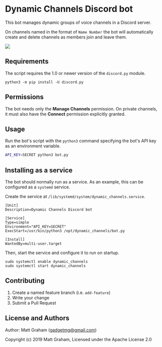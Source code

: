 # Dynamic Channels Discord bot

This bot manages dynamic groups of voice channels in a Discord server.

On channels named in the format of `Name Number` the bot will automatically
create and delete channels as members join and leave them.

![](https://media.giphy.com/media/1Qjyn0ZXkjq3N9Zf2T/giphy.gif)

## Requirements

The script requires the 1.0 or newer version of the `discord.py` module.

```
python3 -m pip install -U discord.py
```

## Permissions

The bot needs only the **Manage Channels** permission. On private channels, it
must also have the **Connect** permission explicitly granted.

## Usage

Run the bot's script with the `python3` command specifying the bot's API key as
an environment variable.

```bash
API_KEY=SECRET python3 bot.py
```

## Installing as a service

The bot should normally run as a service. As an example, this can be configured
as a `systemd` service.

Create the service at ```/lib/systemd/system/dynamic_channels.service```.

```
[Unit]
Description=Dynamic Channels Discord bot

[Service]
Type=simple
Environment="API_KEY=SECRET"
ExecStart=/usr/bin/python3 /opt/dynamic_channels/bot.py

[Install]
WantedBy=multi-user.target
```

Then, start the service and configure it to run on startup.

```
sudo systemctl enable dynamic_channels
sudo systemctl start dynamic_channels
```

## Contributing

1. Create a named feature branch (i.e. `add-feature`)
2. Write your change
3. Submit a Pull Request

## License and Authors

Author: Matt Graham (<gadgetmg@gmail.com>)

Copyright (c) 2019 Matt Graham, Licensed under the Apache License 2.0
